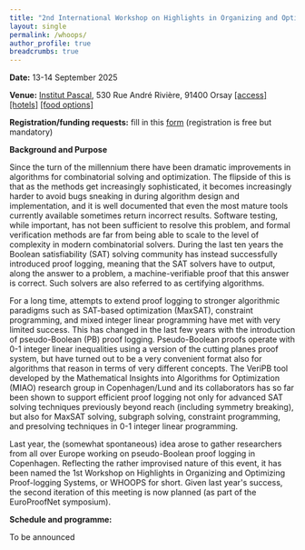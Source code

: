 ```yaml
---
title: "2nd International Workshop on Highlights in Organizing and Optimizing Proof-logging Systems (WHOOPS'25)"
layout: single
permalink: /whoops/
author_profile: true
breadcrumbs: true
---
```


**Date:** 13-14 September 2025

**Venue:** [Institut Pascal](https://www.institut-pascal.universite-paris-saclay.fr/), 530 Rue André Rivière, 91400 Orsay [[access]](../Access) [[hotels]](../Hotels) [[food options]](../Food)

**Registration/funding requests:** fill in this [form](https://forms.gle/QLFzh3Ugv5WgkhZr7) (registration is free but mandatory)

**Background and Purpose**

Since the turn of the millennium there have been dramatic improvements in algorithms for combinatorial solving and optimization. The flipside of this is that as the methods get increasingly sophisticated, it becomes increasingly harder to avoid bugs sneaking in during algorithm design and implementation, and it is well documented that even the most mature tools currently available sometimes return incorrect results. Software testing, while important, has not been sufficient to resolve this problem, and formal verification methods are far from being able to scale to the level of complexity in modern combinatorial solvers. During the last ten years the Boolean satisfiability (SAT) solving community has instead successfully introduced proof logging, meaning that the SAT solvers have to output, along the answer to a problem, a machine-verifiable proof that this answer is correct. Such solvers are also referred to as certifying algorithms.

For a long time, attempts to extend proof logging to stronger algorithmic paradigms such as SAT-based optimization (MaxSAT), constraint programming, and mixed integer linear programming have met with very limited success. This has changed in the last few years with the introduction of pseudo-Boolean (PB) proof logging. Pseudo-Boolean proofs operate with 0-1 integer linear inequalities using a version of the cutting planes proof system, but have turned out to be a very convenient format also for algorithms that reason in terms of very different concepts. The VeriPB tool developed by the Mathematical Insights into Algorithms for Optimization (MIAO) research group in Copenhagen/Lund and its collaborators has so far been shown to support efficient proof logging not only for advanced SAT solving techniques previously beyond reach (including symmetry breaking), but also for MaxSAT solving, subgraph solving, constraint programming, and presolving techniques in 0-1 integer linear programming.

Last year, the (somewhat spontaneous) idea arose to gather researchers from all over Europe working on pseudo-Boolean proof logging in Copenhagen. Reflecting the rather improvised nature of this event, it has been named the 1st Workshop on Highlights in Organizing and Optimizing Proof-logging Systems, or WHOOPS for short. Given last year's success, the second iteration of this meeting is now planned (as part of the EuroProofNet symposium).


**Schedule and programme:**

To be announced 

